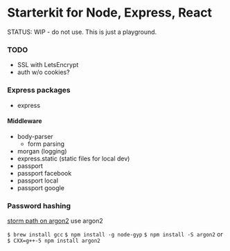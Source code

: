 # Starterkit for Node, Express, React

STATUS: WIP - do not use. This is just a playground.

### TODO
* SSL with LetsEncrypt
* auth w/o cookies?

### Express packages
* express

#### Middleware
* body-parser
  - form parsing
* morgan (logging)
* express.static (static files for local dev)
* passport
* passport facebook
* passport local
* passport google

### Password hashing
[storm path on argon2](https://stormpath.com/blog/secure-password-hashing-in-node-with-argon2)
use argon2

`$ brew install gcc`
`$ npm install -g node-gyp`
`$ npm install -S argon2` or `$ CXX=g++-5 npm install argon2`
